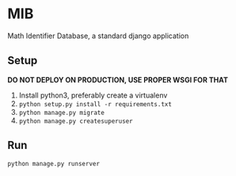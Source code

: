 # MIB

Math Identifier Database, a standard django application

## Setup

**DO NOT DEPLOY ON PRODUCTION, USE PROPER WSGI FOR THAT**

1. Install python3, preferably create a virtualenv
2. ```python setup.py install -r requirements.txt```
3. ```python manage.py migrate```
4. ```python manage.py createsuperuser```


## Run
```python manage.py runserver```